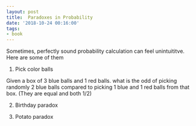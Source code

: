 ```yaml
---
layout: post
title:  Paradoxes in Probability
date: '2018-10-24 00:16:00'
tags:
- book
---
```


Sometimes, perfectly sound probability calculation can feel unintuititve. Here are some of them

1. Pick color balls

Given a box of 3 blue balls and 1 red balls. what is the odd of picking randomly 2 blue balls compared to picking 1 blue and 1 red balls from that box. (They are equal and both 1/2)

2. Birthday paradox

3. Potato paradox